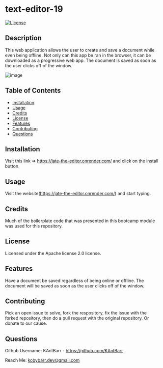 ﻿# text-editor-19
[![License](https://img.shields.io/badge/License-Apache_2.0-blue.svg)](https://opensource.org/licenses/Apache-2.0)

## Description
This web application allows the user to create and save a document while even being offline. Not only can this app be ran in the browser, it can be downloaded as a progressive web app. The document is saved as soon as the user clicks off of the window.

![image](https://github.com/KAntBarr/text-editor-19/assets/70618192/de64bb18-0af2-4891-b1f8-c224eef0279d)

## Table of Contents
- [Installation](#installation)
- [Usage](#usage)
- [Credits](#credits)
- [License](#license)
- [Features](#features)
- [Contributing](#contributing)
- [Questions](#questions)

## Installation
Visit this link => https://jate-the-editor.onrender.com/ and click on the install button.

## Usage
Visit the website(https://jate-the-editor.onrender.com/) and start typing.

## Credits
Much of the boilerplate code that was presented in this bootcamp module was used for this repository.

## License
Licensed under the Apache license 2.0 license.

## Features
Have a document be saved regardless of being online or offline. The document will be saved as soon as the user clicks off of the window.

## Contributing
Pick an open issue to solve, fork the respository, fix the issue with the forked repository, then do a pull request with the original repository. Or donate to our cause.

## Questions
Github Username: KAntBarr - https://github.com/KAntBarr

Reach Me: kobybarr.dev@gmail.com
